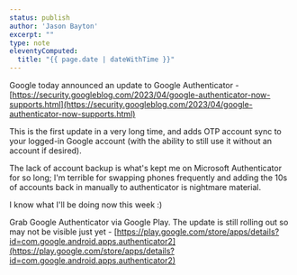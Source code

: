 ```yaml
---
status: publish
author: 'Jason Bayton'
excerpt: ""
type: note
eleventyComputed:
  title: "{{ page.date | dateWithTime }}"
---
```

Google today announced an update to Google Authenticator - [https://security.googleblog.com/2023/04/google-authenticator-now-supports.html](https://security.googleblog.com/2023/04/google-authenticator-now-supports.html)

This is the first update in a very long time, and adds OTP account sync to your logged-in Google account (with the ability to still use it without an account if desired).

The lack of account backup is what's kept me on Microsoft Authenticator for so long; I'm terrible for swapping phones frequently and adding the 10s of accounts back in manually to authenticator is nightmare material. 

I know what I'll be doing now this week :)

Grab Google Authenticator via Google Play. The update is still rolling out so may not be visible just yet - [https://play.google.com/store/apps/details?id=com.google.android.apps.authenticator2](https://play.google.com/store/apps/details?id=com.google.android.apps.authenticator2)